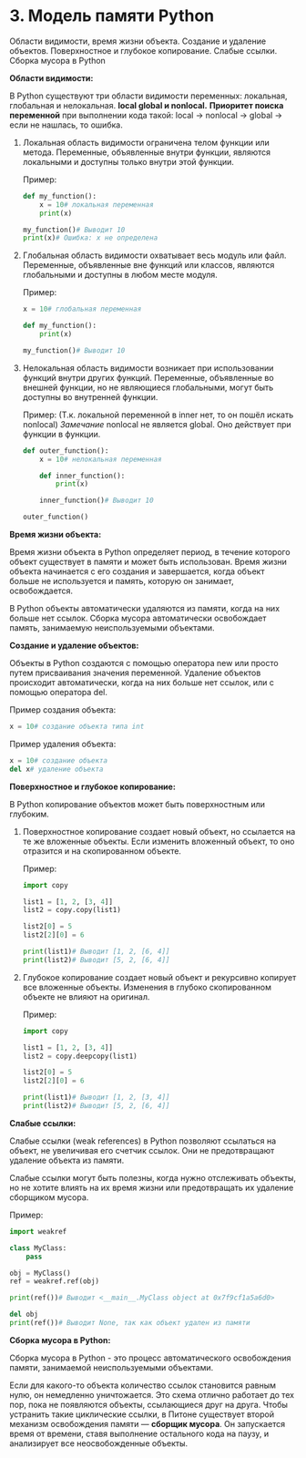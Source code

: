 # 3. Модель памяти Python

Области видимости, время жизни объекта. Создание и удаление объектов.
Поверхностное и глубокое копирование. Слабые ссылки. Сборка мусора в
Python

**Области видимости:**

В Python существуют три области видимости переменных: локальная, глобальная и нелокальная. **local global и nonlocal.** 
**Приоритет поиска переменной** при выполнении кода такой: local → nonlocal → global → если не нашлась, то ошибка.

1. Локальная область видимости ограничена телом функции или метода. Переменные, объявленные внутри функции, являются локальными и доступны только внутри этой функции.
    
    Пример:
    
    ```python
    def my_function():
        x = 10# локальная переменная
        print(x)
    
    my_function()# Выводит 10
    print(x)# Ошибка: x не определена
    ```
    
2. Глобальная область видимости охватывает весь модуль или файл. Переменные, объявленные вне функций или классов, являются глобальными и доступны в любом месте модуля.
    
    Пример:
    
    ```python
    x = 10# глобальная переменная
    
    def my_function():
        print(x)
    
    my_function()# Выводит 10
    ```
    
3. Нелокальная область видимости возникает при использовании функций внутри других функций. Переменные, объявленные во внешней функции, но не являющиеся глобальными, могут быть доступны во внутренней функции.
    
    Пример: (Т.к. локальной переменной в inner нет, то он пошёл искать nonlocal)
    *Замечание* nonlocal не является global. Оно действует при функции в функции.
    
    ```python
    def outer_function():
        x = 10# нелокальная переменная
    
        def inner_function():
            print(x)
    
        inner_function()# Выводит 10
    
    outer_function()
    ```
    

**Время жизни объекта:**

Время жизни объекта в Python определяет период, в течение которого объект существует в памяти и может быть использован. Время жизни объекта начинается с его создания и завершается, когда объект больше не используется и память, которую он занимает, освобождается.

В Python объекты автоматически удаляются из памяти, когда на них больше нет ссылок. Сборка мусора автоматически освобождает память, занимаемую неиспользуемыми объектами.

**Создание и удаление объектов:**

Объекты в Python создаются с помощью оператора new или просто путем присваивания значения переменной. Удаление объектов происходит автоматически, когда на них больше нет ссылок, или с помощью оператора del.

Пример создания объекта:

```python
x = 10# создание объекта типа int
```

Пример удаления объекта:

```python
x = 10# создание объекта
del x# удаление объекта
```

**Поверхностное и глубокое копирование:**

В Python копирование объектов может быть поверхностным или глубоким.

1. Поверхностное копирование создает новый объект, но ссылается на те же вложенные объекты. Если изменить вложенный объект, то оно отразится и на скопированном объекте.
    
    Пример:
    
    ```python
    import copy
    
    list1 = [1, 2, [3, 4]]
    list2 = copy.copy(list1)
    
    list2[0] = 5
    list2[2][0] = 6
    
    print(list1)# Выводит [1, 2, [6, 4]]
    print(list2)# Выводит [5, 2, [6, 4]]
    ```
    
2. Глубокое копирование создает новый объект и рекурсивно копирует все вложенные объекты. Изменения в глубоко скопированном объекте не влияют на оригинал.
    
    Пример:
    
    ```python
    import copy
    
    list1 = [1, 2, [3, 4]]
    list2 = copy.deepcopy(list1)
    
    list2[0] = 5
    list2[2][0] = 6
    
    print(list1)# Выводит [1, 2, [3, 4]]
    print(list2)# Выводит [5, 2, [6, 4]]
    ```
    

**Слабые ссылки:**

Слабые ссылки (weak references) в Python позволяют ссылаться на объект, не увеличивая его счетчик ссылок. Они не предотвращают удаление объекта из памяти.

Слабые ссылки могут быть полезны, когда нужно отслеживать объекты, но не хотите влиять на их время жизни или предотвращать их удаление сборщиком мусора.

Пример:

```python
import weakref

class MyClass:
    pass

obj = MyClass()
ref = weakref.ref(obj)

print(ref())# Выводит <__main__.MyClass object at 0x7f9cf1a5a6d0>

del obj
print(ref())# Выводит None, так как объект удален из памяти
```

**Сборка мусора в Python:**

Сборка мусора в Python - это процесс автоматического освобождения памяти, занимаемой неиспользуемыми объектами. 

Если для какого-то объекта количество ссылок становится равным нулю, он немедленно уничтожается. Это схема отлично работает до тех пор, пока не появляются объекты, ссылающиеся друг на друга. Чтобы устранить такие циклические ссылки, в Питоне существует второй механизм освобождения памяти — **сборщик мусора**. Он запускается время от времени, ставя выполнение остального кода на паузу, и анализирует все неосвобожденные объекты.
